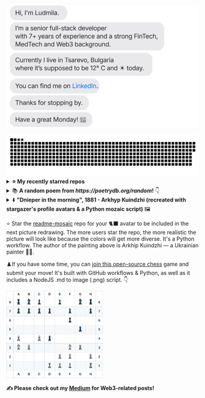 [![](https://raw.githubusercontent.com/milaabl/milaabl/main/chat.svg)](https://www.linkedin.com/in/ludmila-a-dev/)

<!-- https://github.com/milaabl/milaabl/assets/86361434/c35b0e6f-acf0-435e-920d-b90faa4788ad -->

<img alt="Snake eating my contributions for breakfast🧉" src="https://raw.githubusercontent.com/milaabl/milaabl-readme/preview/github-contribution-grid-snake.svg" />

<details>
<summary>
  <strong>⭐ My recently starred repos </strong>
</summary>
  
<!-- Starred repos start -->
| Name | Url | Stars | Description |
| --- | --- |  --- |  --- |
| TatevKaren/TatevKaren-data-science-portfolio|https://github.com/TatevKaren/TatevKaren-data-science-portfolio|49|Data Science Portfolio of Tatev Karen Aslanyan including Case Studies and Research Projects that I have completed that solve business problems or introduce new products. Case Study papers, codes, and additional resources are all included.|
| PiotrRut/elonmusk-twitter-notifier|https://github.com/PiotrRut/elonmusk-twitter-notifier|59|AI driven e-mail notifier for tweets mentioning stock from Elon Musk 📈|
| Vendicated/Vencord|https://github.com/Vendicated/Vencord|5296|The cutest Discord client mod|
| yeoman/yo|https://github.com/yeoman/yo|3743|CLI tool for running Yeoman generators|
| matter-labs/zksync-era|https://github.com/matter-labs/zksync-era|1225|zkSync era|
| 0age/create2crunch|https://github.com/0age/create2crunch|384|A Rust program for finding salts that create gas-efficient Ethereum addresses via CREATE2.|
| joshstevens19/ethereum-multicall|https://github.com/joshstevens19/ethereum-multicall|312|Ability to call many ethereum constant function calls in 1 JSONRPC request|
| threshold-network/token-dashboard|https://github.com/threshold-network/token-dashboard|21||
| LimeChain/mongoose-immutable-plugin|https://github.com/LimeChain/mongoose-immutable-plugin|2|Mongoose plugin guarding fields from modifications|
| ankitects/anki|https://github.com/ankitects/anki|15974|Anki's shared backend and web components, and the Qt frontend|
| lightningnetwork/lnd|https://github.com/lightningnetwork/lnd|7292|Lightning Network Daemon ⚡️|
| CoNarrative/mongo-immutable|https://github.com/CoNarrative/mongo-immutable|10|Immutable MongoDB.|
| lightningdevkit/rust-lightning|https://github.com/lightningdevkit/rust-lightning|1037|A highly modular Bitcoin Lightning library written in Rust. It's rust-lightning, not Rusty's Lightning!|
| node-lightning/node-lightning|https://github.com/node-lightning/node-lightning|128|Bitcoin Lighting Network implemented in Node.js|
| OpenZeppelin/openzeppelin-contracts-upgradeable|https://github.com/OpenZeppelin/openzeppelin-contracts-upgradeable|905|Upgradeable variant of OpenZeppelin Contracts, meant for use in upgradeable contracts. |
| dapphub/ds-test|https://github.com/dapphub/ds-test|193|Assertions, equality checks and other test helpers|
| hbarcelos/forge-multi-version|https://github.com/hbarcelos/forge-multi-version|22|Using forge with multiple solc versions|
| threshold-network/merkle-distribution|https://github.com/threshold-network/merkle-distribution|1|Threshold Network rewards generation and distribution|
| nucypher/nucypher-contracts|https://github.com/nucypher/nucypher-contracts|14|Ethereum contracts supporting TACo applications on the Threshold Network.|
| keep-network/tbtc-v2|https://github.com/keep-network/tbtc-v2|40|Trustlessly tokenized Bitcoin on Ethereum, version 2|
| TotallyMaliciousCryptoBro/TotallyMaliciousCryptoBro|https://github.com/TotallyMaliciousCryptoBro/TotallyMaliciousCryptoBro|4||
| ethereum/EIPs|https://github.com/ethereum/EIPs|12192|The Ethereum Improvement Proposal repository|
| pcaversaccio/reentrancy-attacks|https://github.com/pcaversaccio/reentrancy-attacks|1070|A chronological and (hopefully) complete list of reentrancy attacks to date.|
| StableLib/stablelib|https://github.com/StableLib/stablelib|148|A stable library of useful TypeScript/JavaScript code|
| snappyjs/node-request-queue|https://github.com/snappyjs/node-request-queue|8|A utility to queue up a number requests to be executed in parallel batches with possible waitTime between them.|
| TP-Lab/tp-js-sdk|https://github.com/TP-Lab/tp-js-sdk|182|TokenPocket JS API for Dapp of ETH, IOST, TRON, COSMOS, SOLANA, EOS etc. (mobile only)|
| petr-hejda/solidity-merkle-airdrop|https://github.com/petr-hejda/solidity-merkle-airdrop|3|Example implementation of ERC20 token airdrop using merkle tree|
| MetaMask/KeyringController|https://github.com/MetaMask/KeyringController|214|A module for managing groups of Ethereum accounts and using them.|
| appwrite/appwrite|https://github.com/appwrite/appwrite|38468|Build like a team of hundreds_|
| novuhq/novu|https://github.com/novuhq/novu|31325|🔥 The open-source notification infrastructure with fully functional embedded notification center 🚀🚀🚀|

<!-- Starred repos end -->

</details>

<details>
  <summary>📚 <strong>A random poem from <em>https://poetrydb.org/random</em>!</strong> 👇 </summary>

<!-- Start poem -->
# 💮 Mesmerism by *Robert Browning*

<p>
    All I believed is true!<br/>        I am able yet<br/>        All I want, to get<br/>By a method as strange as new:<br/>Dare I trust the same to you?<br/><br/>If at night, when doors are shut,<br/>        And the wood-worm picks,<br/>        And the death-watch ticks,<br/>And the bar has a flag of smut,<br/>And a cat's in the water-butt--<br/><br/>And the socket floats and flares,<br/>        And the house-beams groan,<br/>        And a foot unknown<br/>Is surmised on the garret-stairs,<br/>And the locks slip unawares--<br/><br/>And the spider, to serve his ends,<br/>        By a sudden thread,<br/>        Arms and legs outspread,<br/>On the table's midst descends,<br/>Comes to find, God knows what friends!--<br/><br/>If since eve drew in, I say,<br/>        I have sat and brought<br/>        (So to speak) my thought<br/>To bear on the woman away,<br/>Till I felt my hair turn grey--<br/><br/>Till I seemed to have and hold,<br/>        In the vacancy<br/>        'Twixt the wall and me,<br/>From the hair-plait's chestnut gold<br/>To the foot in its muslin fold--<br/><br/>Have and hold, then and there,<br/>        Her, from head to foot<br/>        Breathing and mute,<br/>Passive and yet aware,<br/>In the grasp of my steady stare--<br/><br/>Hold and have, there and then,<br/>        All her body and soul<br/>        That completes my whole,<br/>All that women add to men,<br/>In the clutch of my steady ken--<br/><br/>Having and holding, till<br/>        I imprint her fast<br/>        On the void at last<br/>As the sun does whom he will<br/>By the calotypist's skill--<br/><br/>Then,--if my heart's strength serve,<br/>        And through all and each<br/>        Of the veils I reach<br/>To her soul and never swerve,<br/>Knitting an iron nerve--<br/><br/>Command her soul to advance<br/>        And inform the shape<br/>        Which has made escape<br/>And before my countenance<br/>Answers me glance for glance--<br/><br/>I, still with a gesture fit<br/>        Of my hands that best<br/>        Do my soul's behest,<br/>Pointing the power from it,<br/>While myself do steadfast sit--<br/><br/>Steadfast and still the same<br/>        On my object bent,<br/>        While the hands give vent<br/>To my ardour and my aim<br/>And break into very flame--<br/><br/>Then I reach, I must believe,<br/>        Not her soul in vain,<br/>        For to me again<br/>It reaches, and past retrieve<br/>Is wound in the toils I weave;<br/><br/>And must follow as I require,<br/>        As befits a thrall,<br/>        Bringing flesh and all,<br/>Essence and earth-attire<br/>To the source of the tractile fire:<br/><br/>Till the house called hers, not mine,<br/>        With a growing weight<br/>        Seems to suffocate<br/>If she break not its leaden line<br/>And escape from its close confine.<br/><br/>Out of doors into the night!<br/>        On to the maze<br/>        Of the wild wood-ways,<br/>Not turning to left nor right<br/>From the pathway, blind with sight--<br/><br/>Making thro' rain and wind<br/>        O'er the broken shrubs,<br/>        'Twixt the stems and stubs,<br/>With a still, composed, strong mind,<br/>Nor a care for the world behind--<br/><br/>Swifter and still more swift,<br/>        As the crowding peace<br/>        Doth to joy increase<br/>In the wide blind eyes uplift<br/>Thro' the darkness and the drift!<br/><br/>While I--to the shape, I too<br/>        Feel my soul dilate<br/>        Nor a whit abate,<br/>And relax not a gesture due,<br/>As I see my belief come true.<br/><br/>For, there! have I drawn or no<br/>        Life to that lip?<br/>        Do my fingers dip<br/>In a flame which again they throw<br/>On the cheek that breaks a-glow?<br/><br/>Ha! was the hair so first?<br/>        What, unfilleted,<br/>        Made alive, and spread<br/>Through the void with a rich outburst,<br/>Chestnut gold-interspersed?<br/><br/>Like the doors of a casket-shrine,<br/>        See, on either side,<br/>        Her two arms divide<br/>Till the heart betwixt makes sign,<br/>Take me, for I am thine!<br/><br/>"Now--now"--the door is heard!<br/>        Hark, the stairs! and near--<br/>        Nearer--and here--<br/>"Now!" and at call the third<br/>She enters without a word.<br/><br/>On doth she march and on<br/>        To the fancied shape;<br/>        It is, past escape,<br/>Herself, now: the dream is done<br/>And the shadow and she are one.<br/><br/>First I will pray. Do Thou<br/>        That ownest the soul,<br/>        Yet wilt grant control<br/>To another, nor disallow<br/>For a time, restrain me now!<br/><br/>I admonish me while I may,<br/>        Not to squander guilt,<br/>        Since require Thou wilt<br/>At my hand its price one day!<br/>What the price is, who can say?
</p>

***
<!-- End poem -->
</details>

<details>
<summary>
  ⬇️ <strong>"Dnieper in the morning", 1881 - Arkhyp Kuindzhi (recreated with stargazer's profile avatars & a Python mozaic script)</strong> 🖼️
</summary>

<img width="49%" src="https://raw.githubusercontent.com/milaabl/readme-mosaic/main/data/input.jpg" alt="Original picture"/>
<img width="49%" src="https://raw.githubusercontent.com/milaabl/readme-mosaic/main/data/output.jpg" alt="Output picture"/>
<img width="70%" src="https://raw.githubusercontent.com/milaabl/readme-mosaic/main/data/output.gif" alt="Output GIF"/>
</details>

⭐ Star the [readme-mosaic](https://github.com/milaabl/readme-mosaic) repo for your 🐈‍⬛ avatar to be included in the next picture redrawing. The more users star the repo, the more realistic the picture will look like because the colors will get more diverse. It's a Python workflow. The author of the painting above is Arkhip Kuindzhi — a Ukrainian painter 💙💛.

♟️If you have some time, you can [join this open-source chess](https://github.com/milaabl/readme-chess) game and submit your move! It's built with GitHub workflows & Python, as well as it includes a NodeJS .md to image (.png) script. 👇

<a href="https://github.com/milaabl/readme-chess/blob/master/README.md"><img src="https://raw.githubusercontent.com/milaabl/readme-chess/master/chess.png" alt="README chess dynamic game preview" width="50%" /></a>

<strong>✍️ Please check out my <a href="https://medium.com/@milaabl2405">Medium</a> for Web3-related posts!</strong>
